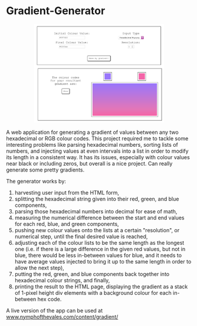 # Gradient-Generator
<p align="center">
  <img src="./headerimg.png" width="70%">
 </p>
A web application for generating a gradient of values between any two hexadecimal or RGB colour codes. This project required me to tackle some interesting problems 
like parsing hexadecimal numbers, sorting lists of numbers, and injecting values at even intervals into a list in order to modify its length in a consistent way. 
It has its issues, especially with colour values near black or including zeros, but overall is a nice project. Can really generate some pretty gradients. 

The generator works by:
1. harvesting user input from the HTML form,
2. splitting the hexadecimal string given into their red, green, and blue components,
3. parsing those hexadecimal numbers into decimal for ease of math,
4. measuring the numerical difference between the start and end values for each red, blue, and green components,
5. pushing new colour values onto the lists at a certain "resolution", or numerical step, until the final desired value is reached,
6. adjusting each of the colour lists to be the same length as the longest one
  (i.e. if there is a large difference in the given red values, but not in blue, there would be less in-between values for blue, and it needs to have average values injected to bring it up to the same length in order to allow the next step),
7. putting the red, green, and blue components back together into hexadecimal colour strings, and finally,
8. printing the result to the HTML page, displaying the gradient as a stack of 1-pixel height div elements with a background colour for each in-between hex code.

A live version of the app can be used at www.nymphofthevales.com/content/gradient/
